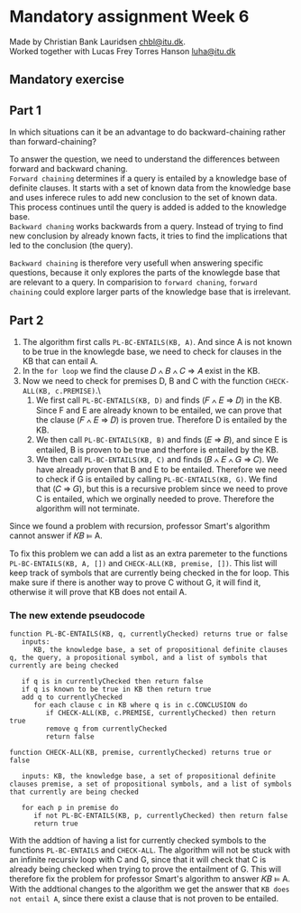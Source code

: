 # Mandatory assignment Week 6

Made by Christian Bank Lauridsen [chbl@itu.dk](mailto:chbl@itu.dk).\
Worked together with Lucas Frey Torres Hanson [luha@itu.dk](mailto:luha@itu.dk)

## Mandatory exercise

## Part 1

In which situations can it be an advantage to do backward-chaining rather than forward-chaining?

To answer the question, we need to understand the differences between forward and backward chaning.\
`Forward chaining` determines if a query is entailed by a knowledge base of definite clauses. It starts with a set of known data from the knowledge base and uses inferece rules to add new conclusion to the set of known data. This process continues until the query is added is added to the knowledge base.\
`Backward chaning` works backwards from a query. Instead of trying to find new conclusion by already known facts, it tries to find the implications that led to the conclusion (the query).

`Backward chaining` is therefore very usefull when answering specific questions, because it only explores the parts of the knowlegde base that are relevant to a query. In comparision to `forward chaning`, `forward chaining` could explore larger parts of the knowledge base that is irrelevant.

## Part 2

1. The algorithm first calls `PL-BC-ENTAILS(KB, A)`. And since A is not known to be true in the knowlegde base, we need to check for clauses in the KB that can entail A.
2. In the `for loop` we find the clause 𝐷 ∧ 𝐵 ∧ 𝐶 ⇒ 𝐴 exist in the KB.
3. Now we need to check for premises D, B and C with the function `CHECK-ALL(KB, c.PREMISE)`.\
      1. We first call `PL-BC-ENTAILS(KB, D)` and finds (𝐹 ∧ 𝐸 ⇒ 𝐷) in the KB. Since F and E are already known to be entailed, we can prove that the clause (𝐹 ∧ 𝐸 ⇒ 𝐷) is proven true. Therefore D is entailed by the KB.
      2. We then call `PL-BC-ENTAILS(KB, B)` and finds (𝐸 ⇒ 𝐵), and since E is entailed, B is proven to be true and therfore is entailed by the KB.
      3. We then call `PL-BC-ENTAILS(KB, C)` and finds (𝐵 ∧ 𝐸 ∧ 𝐺 ⇒ 𝐶). We have already proven that B and E to be entailed. Therefore we need to check if G is entailed by calling `PL-BC-ENTAILS(KB, G)`. We find that (𝐶 ⇒ 𝐺), but this is a recursive problem since we need to prove C is entailed, which we orginally needed to prove. Therefore the algorithm will not terminate.

Since we found a problem with recursion, professor Smart's algorithm cannot answer if 𝐾𝐵 ⊨ A.

To fix this problem we can add a list as an extra paremeter to the functions `PL-BC-ENTAILS(KB, A, [])` and `CHECK-ALL(KB, premise, [])`. This list will keep track of symbols that are currently being checked in the for loop. This make sure if there is another way to prove C without G, it will find it, otherwise it will prove that KB does not entail A.

### The new extende pseudocode

``` pseudocode
function PL-BC-ENTAILS(KB, q, currentlyChecked) returns true or false
   inputs: 
      KB, the knowledge base, a set of propositional definite clauses q, the query, a propositional symbol, and a list of symbols that currently are being checked
   
   if q is in currentlyChecked then return false
   if q is known to be true in KB then return true
   add q to currentlyChecked
      for each clause c in KB where q is in c.CONCLUSION do
         if CHECK-ALL(KB, c.PREMISE, currentlyChecked) then return true
         remove q from currentlyChecked
         return false

function CHECK-ALL(KB, premise, currentlyChecked) returns true or false

   inputs: KB, the knowledge base, a set of propositional definite clauses premise, a set of propositional symbols, and a list of symbols that currently are being checked

   for each p in premise do
      if not PL-BC-ENTAILS(KB, p, currentlyChecked) then return false
      return true
```

With the addtion of having a list for currently checked symbols to the functions `PL-BC-ENTAILS` and `CHECK-ALL`. The algorithm will not be stuck with an infinite recursiv loop with C and G, since that it will check that C is already being checked when trying to prove the entailment of G. This will therefore fix the problem for professor Smart's algorithm to answer 𝐾𝐵 ⊨ A.\
With the addtional changes to the algorithm we get the answer that `KB does not entail A`, since there exist a clause that is not proven to be entailed.
